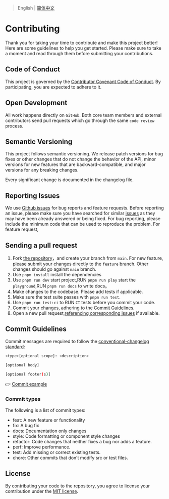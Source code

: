 > English | [简体中文](./CONTRIBUTING.zh-CN.md)

# Contributing

Thank you for taking your time to contribute and make this project better! Here are some guidelines to help you get started. Please make sure to take a moment and read through them before submitting your contributions.

## Code of Conduct

This project is governed by the [Contributor Covenant Code of Conduct](./CODE_OF_CONDUCT.md). By participating, you are expected to adhere to it.

## Open Development

All work happens directly on `GitHub`. Both core team members and external contributors send pull requests which go through the same `code review` process.

## Semantic Versioning

This project follows semantic versioning. We release patch versions for bug fixes or other changes that do not change the behavior of the API, minor versions for new features that are backward-compatible, and major versions for any breaking changes.

Every significant change is documented in the changelog file.

## Reporting Issues

We use [Github issues](https://github.com/tsinghua-lau/fusion-ui/issues) for bug reports and feature requests. Before reporting an issue, please make sure you have searched for similar [issues](https://github.com/tsinghua-lau/fusion-ui/issues) as they may have been already answered or being fixed. For bug reporting, please include the minimum code that can be used to reproduce the problem. For feature request,

## Sending a pull request

1. Fork [the repository](https://github.com/tsinghua-lau/fusion-ui)，and create your branch from `main`. For new feature, please submit your changes directly to the `feature` branch. Other changes should go against `main` branch.
2. Use `pnpm install` install the dependencies
3. Use `pnpm run dev` start project,RUN `pnpm run play` start the `playground`,RUN `pnpm run docs` to write docs。
4. Make changes to the codebase. Please add tests if applicable.
5. Make sure the test suite passes with `pnpm run test`.
6. Use `pnpm run test:ci` to RUN `CI` tests before you commit your code.
7. Commit your changes, adhering to the [Commit Guidelines](#commit-guidelines).
8. Open a new pull request,[referencing corresponding issues](https://docs.github.com/en/issues/tracking-your-work-with-issues/linking-a-pull-request-to-an-issue#linking-a-pull-request-to-an-issue-using-a-keyword) if available.

## Commit Guidelines

Commit messages are required to follow the [conventional-changelog standard](https://www.conventionalcommits.org/en/v1.0.0/):

```bash
<type>[optional scope]: <description>

[optional body]

[optional footer(s)]
```

👉 [Commit example](https://github.com/unocss/unocss/releases/tag/v0.39.0)

### Commit types

The following is a list of commit types:

- feat: A new feature or functionality
- fix: A bug fix
- docs: Documentation only changes
- style: Code formatting or component style changes
- refactor: Code changes that neither fixes a bug nor adds a feature.
- perf: Improve performance.
- test: Add missing or correct existing tests.
- chore: Other commits that don’t modify src or test files.

## License

By contributing your code to the repository, you agree to license your contribution under the [MIT license](./LICENSE).